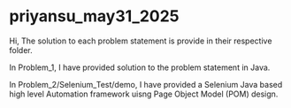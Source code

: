 # priyansu_may31_2025

Hi, The solution to each problem statement is provide in their respective folder.

In Problem_1, I have provided solution to the problem statement in Java.

In Problem_2/Selenium_Test/demo, I have provided a Selenium Java based high level Automation framework uisng Page Object Model (POM) design.